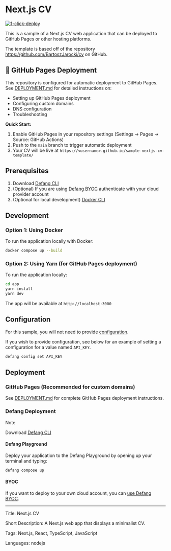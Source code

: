 # Next.js CV

[![1-click-deploy](https://defang.io/deploy-with-defang.png)](https://portal.defang.dev/redirect?url=https%3A%2F%2Fgithub.com%2Fnew%3Ftemplate_name%3Dsample-nextjs-cv-template%26template_owner%3DDefangSamples)

This is a sample of a Next.js CV web application that can be deployed to GitHub Pages or other hosting platforms.

The template is based off of the repository https://github.com/BartoszJarocki/cv on GitHub.

## 🚀 GitHub Pages Deployment

This repository is configured for automatic deployment to GitHub Pages. See [DEPLOYMENT.md](DEPLOYMENT.md) for detailed instructions on:
- Setting up GitHub Pages deployment
- Configuring custom domains
- DNS configuration
- Troubleshooting

**Quick Start:**
1. Enable GitHub Pages in your repository settings (Settings → Pages → Source: GitHub Actions)
2. Push to the `main` branch to trigger automatic deployment
3. Your CV will be live at `https://<username>.github.io/sample-nextjs-cv-template/`

## Prerequisites

1. Download [Defang CLI](https://github.com/DefangLabs/defang)
2. (Optional) If you are using [Defang BYOC](https://docs.defang.io/docs/concepts/defang-byoc) authenticate with your cloud provider account
3. (Optional for local development) [Docker CLI](https://docs.docker.com/engine/install/)

## Development

### Option 1: Using Docker

To run the application locally with Docker:

```bash
docker compose up --build
```

### Option 2: Using Yarn (for GitHub Pages deployment)

To run the application locally:

```bash
cd app
yarn install
yarn dev
```

The app will be available at `http://localhost:3000`

## Configuration

For this sample, you will not need to provide [configuration](https://docs.defang.io/docs/concepts/configuration). 

If you wish to provide configuration, see below for an example of setting a configuration for a value named `API_KEY`.

```bash
defang config set API_KEY
```

## Deployment

### GitHub Pages (Recommended for custom domains)

See [DEPLOYMENT.md](DEPLOYMENT.md) for complete GitHub Pages deployment instructions.

### Defang Deployment

> [!NOTE]
> Download [Defang CLI](https://github.com/DefangLabs/defang)

#### Defang Playground

Deploy your application to the Defang Playground by opening up your terminal and typing:
```bash
defang compose up
```

#### BYOC

If you want to deploy to your own cloud account, you can [use Defang BYOC](https://docs.defang.io/docs/tutorials/deploy-to-your-cloud).

---

Title: Next.js CV

Short Description: A Next.js web app that displays a minimalist CV.

Tags: Next.js, React, TypeScript, JavaScript

Languages: nodejs
